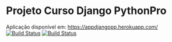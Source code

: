 # Projeto Curso Django PythonPro

Aplicação disponível em: https://appdjangopp.herokuapp.com/
[![Build Status](https://travis-ci.org/ITSCBrasil/curso-django-pythonpro.svg?branch=master)](https://travis-ci.org/ITSCBrasil/curso-django-pythonpro)
[![Build Status](https://travis-ci.org/ITSCBrasil/curso-django-pythonpro.svg?branch=master)](https://travis-ci.org/ITSCBrasil/curso-django-pythonpro)